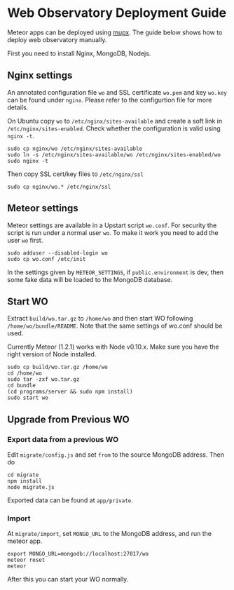 # Web Observatory Deployment Guide
Meteor apps can be deployed using [mupx](https://github.com/arunoda/meteor-up/tree/mupx). The guide below shows how to deploy web observatory manually.

First you need to install Nginx, MongoDB, Nodejs.

## Nginx settings

An annotated configuration file `wo` and SSL certificate `wo.pem` and key `wo.key` can be found under `nginx`. Please refer to the configurtion file for more details.

On Ubuntu copy `wo` to `/etc/nginx/sites-available` and create a soft link in `/etc/nginx/sites-enabled`. Check whether the configuration is valid using `nginx -t`.

    sudo cp nginx/wo /etc/nginx/sites-available
    sudo ln -s /etc/nginx/sites-available/wo /etc/nginx/sites-enabled/wo
    sudo nginx -t

Then copy SSL cert/key files to `/etc/nginx/ssl`

    sudo cp nginx/wo.* /etc/nginx/ssl

## Meteor settings

Meteor settings are available in a Upstart script `wo.conf`. For security the script is run under a normal user `wo`. To make it work you need to add the user `wo` first.

    sudo adduser --disabled-login wo
    sudo cp wo.conf /etc/init

In the settings given by `METEOR_SETTINGS`, if `public.environment` is dev, then some fake data will be loaded to the MongoDB database.

## Start WO

Extract `build/wo.tar.gz` to `/home/wo` and then start WO following `/home/wo/bundle/README`. Note that the same settings of wo.conf should be used.

Currently Meteor (1.2.1) works with Node v0.10.x. Make sure you have the right version of Node installed.

    sudo cp build/wo.tar.gz /home/wo
    cd /home/wo
    sudo tar -zxf wo.tar.gz
    cd bundle
    (cd programs/server && sudo npm install)
    sudo start wo

## Upgrade from Previous WO

### Export data from a previous WO

Edit `migrate/config.js` and set `from` to the source MongoDB address. Then do

    cd migrate
    npm install
    node migrate.js

Exported data can be found at `app/private`.

### Import

At `migrate/import`, set `MONGO_URL` to the MongoDB address, and run the meteor app.

    export MONGO_URL=mongodb://localhost:27017/wo
    meteor reset
    meteor

After this you can start your WO normally.
